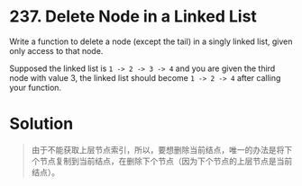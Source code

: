 # 237. Delete Node in a Linked List

Write a function to delete a node (except the tail) in a singly linked list, given only access to that node.

Supposed the linked list is `1 -> 2 -> 3 -> 4` and you are given the third node with value 3, the linked list should become `1 -> 2 -> 4` after calling your function.

# Solution

>由于不能获取上层节点索引，所以，要想删除当前结点，唯一的办法是将下个节点复制到当前结点，在删除下个节点（因为下个节点的上层节点是当前结点）。